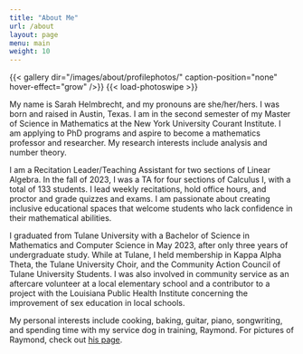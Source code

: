 ```yaml
---
title: "About Me"
url: /about
layout: page
menu: main
weight: 10
---
```


{{< gallery dir="/images/about/profilephotos/" caption-position="none" hover-effect="grow" />}} {{< load-photoswipe >}}

My name is Sarah Helmbrecht, and my pronouns are she/her/hers. I was born and raised in Austin, Texas. I am in the second semester of my Master of Science in Mathematics at the New York University Courant Institute. I am applying to PhD programs and aspire to become a mathematics professor and researcher. My research interests include analysis and number theory.

I am a Recitation Leader/Teaching Assistant for two sections of Linear Algebra. In the fall of 2023, I was a TA for four sections of Calculus I, with a total of 133 students. I lead weekly recitations, hold office hours, and proctor and grade quizzes and exams. I am passionate about creating inclusive educational spaces that welcome students who lack confidence in their mathematical abilities.

I graduated from Tulane University with a Bachelor of Science in Mathematics and Computer Science in May 2023, after only three years of undergraduate study. While at Tulane, I held membership in Kappa Alpha Theta, the Tulane University Choir, and the Community Action Council of Tulane University Students. I was also involved in community service as an aftercare volunteer at a local elementary school and a contributor to a project with the Louisiana Public Health Institute concerning the improvement of sex education in local schools.

My personal interests include cooking, baking, guitar, piano, songwriting, and spending time with my service dog in training, Raymond. For pictures of Raymond, check out [his page](https://sarahhelmbrecht.com/raymond/).
